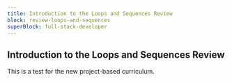```yaml
---
title: Introduction to the Loops and Sequences Review
block: review-loops-and-sequences
superBlock: full-stack-developer
---
```


## Introduction to the Loops and Sequences Review

This is a test for the new project-based curriculum.

